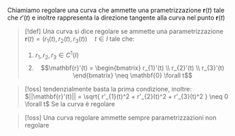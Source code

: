 Chiamiamo regolare una curva che ammette una prametrizzazione $\mathbf{r}(t)$ tale che $r'(t)$ e inoltre rappresenta la direzione tangente alla curva nel punto $\mathbf{r}(t)$


>[!def]
>Una curva si dice regolare se ammette una parametrizzazione $\mathbf{r}(t) = (r_{1}(t), r_{2}(t), r_{3}(t))\quad t\in I$ tale che:
>1. $r_{1},r_{2},r_{3} \in C^1(I)$
>2. $$\mathbf{r}'(t) = \begin{bmatrix}
>r_{1}'(t) \\
>r_{2}'(t) \\
>r_{3}'(t)
>\end{bmatrix} \neq \mathbf{0} \forall t$$


>[!oss]
>tendenzialmente basta la prima condizione, inoltre:
>$||\mathbf{r}'(t)|| = \sqrt{ r'_{1}(t)^2 + r'_{2}(t)^2 + r'_{3}(t)^2 } \neq 0 \forall t$
>Se la curva è regolare

>[!oss]
>Una curva regolare ammette sempre parametrizzazioni non regolare